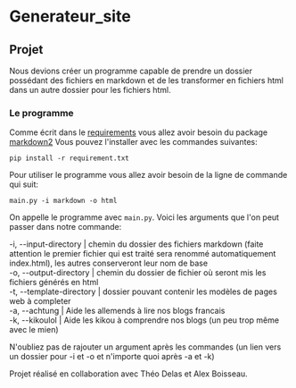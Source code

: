 # Generateur_site

## Projet

Nous devions créer un programme capable de prendre un dossier possédant des fichiers en markdown et de les transformer en fichiers html dans un autre dossier pour les fichiers html.

### Le programme

Comme écrit dans le [requirements](./requirements.txt) vous allez avoir besoin du package [markdown2](https://github.com/trentm/python-markdown2)
Vous pouvez l'installer avec les commandes suivantes:

```
pip install -r requirement.txt
```

Pour utiliser le programme vous allez avoir besoin de la ligne de commande qui suit:

```
main.py -i markdown -o html
```

On appelle le programme avec `main.py`.
Voici les arguments que l'on peut passer dans notre commande:

-i, --input-directory | chemin du dossier des fichiers markdown (faite attention le premier fichier qui est traité sera renommé automatiquement index.html), les autres conserveront leur nom de base<br>
-o, --output-directory | chemin du dossier de fichier où seront mis les fichiers générés en html<br>
-t, --template-directory | dossier pouvant contenir les modèles de pages web à completer<br>
-a, --achtung | Aide les allemends à lire nos blogs francais<br>
-k, --kikoulol | Aide les kikou à comprendre nos blogs (un peu trop même avec le mien)


N'oubliez pas de rajouter un argument après les commandes (un lien vers un dossier pour -i et -o et n'importe quoi après -a et -k)

Projet réalisé en collaboration avec Théo Delas et Alex Boisseau.